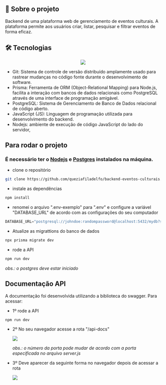 ## 📓 Sobre o projeto

Backend de uma plataforma web de gerenciamento de eventos culturais. A plataforma permite aos usuários criar, listar, pesquisar e filtrar
eventos de forma eficaz.

## 🛠️ Tecnologias
<p align="center">
  <a href="https://skillicons.dev">
    <img src="https://skillicons.dev/icons?i=git,prisma,postgres,js,nodejs" />
  </a>
</p>

- Git: Sistema de controle de versão distribuído amplamente usado para rastrear mudanças no código fonte durante o desenvolvimento de software.
- Prisma: Ferramenta de ORM (Object-Relational Mapping) para Node.js, facilita a interação com bancos de dados relacionais como PostgreSQL através de uma interface de programação amigável.
- PostgreSQL: Sistema de Gerenciamento de Banco de Dados relacional de código aberto.
- JavaScript (JS): Linguagem de programação utilizada para desenvolvimento do backend.
- Nodejs: ambiente de execução de código JavaScript do lado do servidor,

## Para  rodar o projeto
### É necessário ter o [Nodejs](https://nodejs.org/en/download) e [Postgres](https://www.postgresql.org/download/) instalados na máquina.
- clone o repositório
```bash
git clone https://github.com/queziafiladelfo/backend-eventos-culturais.git
```
- instale as dependências
```bash
npm install
```
- renomei o arquivo ".env-exemplo" para ".env" e configure a variável "DATABASE_URL" de acordo com as configurações do seu computador
```javascript
DATABASE_URL="postgresql://johndoe:randompassword@localhost:5432/mydb?schema=public"
```
- Atualize as migrattions do banco de dados
```bash
npx prisma migrate dev
```
- rode a API
```bash
npm run dev
```
*obs.: o postgres deve estar iniciado*

## Documentação API
A documentação foi desenvolvida utilizando a biblioteca do swagger. 
Para acessar:
- 1º rode a API
```bash
npm run dev
```
- 2º No seu navegador acesse a rota "/api-docs"

   ![](https://github.com/queziafiladelfo/backend-eventos-culturais/blob/main/imgsReadme/url_API.PNG)

   *obs.: o número da porta pode mudar de acordo com a porta específicada no arquivo server.js*
- 3º Deve aparecer da seguinte forma no navegador depois de acessar a rota
  
  ![](https://github.com/queziafiladelfo/backend-eventos-culturais/blob/main/imgsReadme/API_doc.PNG)
  


